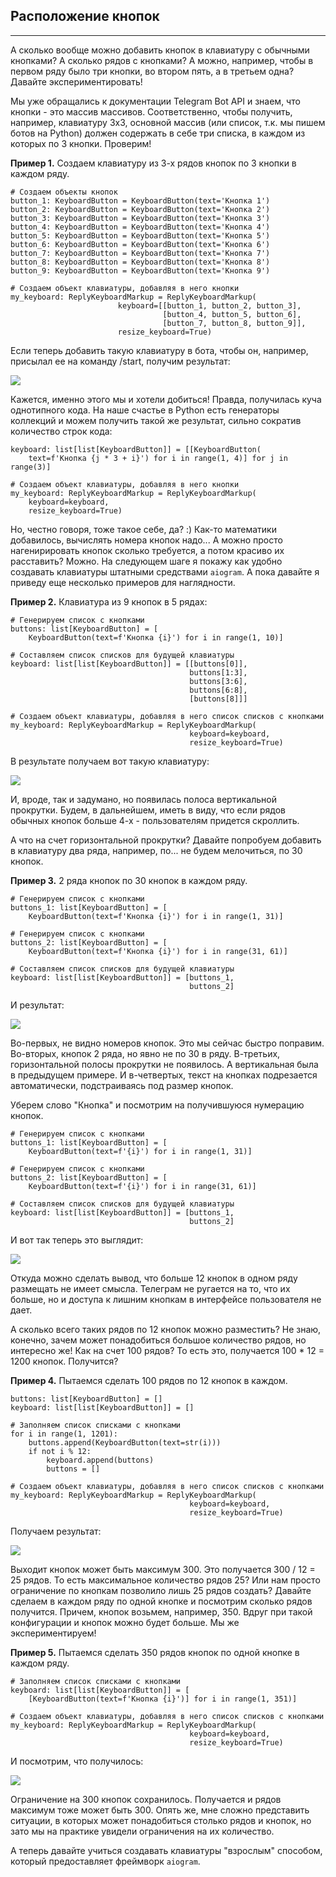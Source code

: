 ## Расположение кнопок
-------------------

А сколько вообще можно добавить кнопок в клавиатуру с обычными кнопками? А сколько рядов с кнопками? А можно, например, чтобы в первом ряду было три кнопки, во втором пять, а в третьем одна? Давайте экспериментировать!

Мы уже обращались к документации Telegram Bot API и знаем, что кнопки - это массив массивов. Соответственно, чтобы получить, например, клавиатуру 3х3, основной массив (или список, т.к. мы пишем ботов на Python) должен содержать в себе три списка, в каждом из которых по 3 кнопки. Проверим!

**Пример 1.** Создаем клавиатуру из 3-х рядов кнопок по 3 кнопки в каждом ряду.

    # Создаем объекты кнопок
    button_1: KeyboardButton = KeyboardButton(text='Кнопка 1')
    button_2: KeyboardButton = KeyboardButton(text='Кнопка 2')
    button_3: KeyboardButton = KeyboardButton(text='Кнопка 3')
    button_4: KeyboardButton = KeyboardButton(text='Кнопка 4')
    button_5: KeyboardButton = KeyboardButton(text='Кнопка 5')
    button_6: KeyboardButton = KeyboardButton(text='Кнопка 6')
    button_7: KeyboardButton = KeyboardButton(text='Кнопка 7')
    button_8: KeyboardButton = KeyboardButton(text='Кнопка 8')
    button_9: KeyboardButton = KeyboardButton(text='Кнопка 9')
    
    # Создаем объект клавиатуры, добавляя в него кнопки
    my_keyboard: ReplyKeyboardMarkup = ReplyKeyboardMarkup(
                            keyboard=[[button_1, button_2, button_3],
                                      [button_4, button_5, button_6],
                                      [button_7, button_8, button_9]],
                            resize_keyboard=True)

Если теперь добавить такую клавиатуру в бота, чтобы он, например, присылал ее на команду /start, получим результат:

![](https://ucarecdn.com/aa4bd52f-4eea-4aed-b6a0-3e6ba384f0e3/-/preview/-/enhance/81/)

Кажется, именно этого мы и хотели добиться! Правда, получилась куча однотипного кода. На наше счастье в Python есть генераторы коллекций и можем получить такой же результат, сильно сократив количество строк кода:

    keyboard: list[list[KeyboardButton]] = [[KeyboardButton(
        text=f'Кнопка {j * 3 + i}') for i in range(1, 4)] for j in range(3)]
    
    # Создаем объект клавиатуры, добавляя в него кнопки
    my_keyboard: ReplyKeyboardMarkup = ReplyKeyboardMarkup(
        keyboard=keyboard,
        resize_keyboard=True)

Но, честно говоря, тоже такое себе, да? :) Как-то математики добавилось, вычислять номера кнопок надо... А можно просто нагенирировать кнопок сколько требуется, а потом красиво их расставить? Можно. На следующем шаге я покажу как удобно создавать клавиатуры штатными средствами `aiogram`. А пока давайте я приведу еще несколько примеров для наглядности.

**Пример 2.** Клавиатура из 9 кнопок в 5 рядах:

    # Генерируем список с кнопками
    buttons: list[KeyboardButton] = [
        KeyboardButton(text=f'Кнопка {i}') for i in range(1, 10)]
    
    # Составляем список списков для будущей клавиатуры
    keyboard: list[list[KeyboardButton]] = [[buttons[0]],
                                            buttons[1:3],
                                            buttons[3:6],
                                            buttons[6:8],
                                            [buttons[8]]]
    
    # Создаем объект клавиатуры, добавляя в него список списков с кнопками
    my_keyboard: ReplyKeyboardMarkup = ReplyKeyboardMarkup(
                                            keyboard=keyboard,
                                            resize_keyboard=True)

В результате получаем вот такую клавиатуру:

![](https://ucarecdn.com/543da539-6845-4f90-8a06-107af8fedefa/)

И, вроде, так и задумано, но появилась полоса вертикальной прокрутки. Будем, в дальнейшем, иметь в виду, что если рядов обычных кнопок больше 4-х - пользователям придется скроллить.

А что на счет горизонтальной прокрутки? Давайте попробуем добавить в клавиатуру два ряда, например, по... не будем мелочиться, по 30 кнопок.

**Пример 3.** 2 ряда кнопок по 30 кнопок в каждом ряду.

    # Генерируем список с кнопками
    buttons_1: list[KeyboardButton] = [
        KeyboardButton(text=f'Кнопка {i}') for i in range(1, 31)]
    
    # Генерируем список с кнопками
    buttons_2: list[KeyboardButton] = [
        KeyboardButton(text=f'Кнопка {i}') for i in range(31, 61)]
    
    # Составляем список списков для будущей клавиатуры
    keyboard: list[list[KeyboardButton]] = [buttons_1,
                                            buttons_2]

И результат:

![](https://ucarecdn.com/f736e9b2-42cd-4e53-8bdd-e2df1e6ad90c/-/preview/-/enhance/79/)

Во-первых, не видно номеров кнопок. Это мы сейчас быстро поправим. Во-вторых, кнопок 2 ряда, но явно не по 30 в ряду. В-третьих, горизонтальной полосы прокрутки не появилось. А вертикальная была в предыдущем примере. И в-четвертых, текст на кнопках подрезается автоматически, подстраиваясь под размер кнопок.

Уберем слово "Кнопка" и посмотрим на получившуюся нумерацию кнопок.

    # Генерируем список с кнопками
    buttons_1: list[KeyboardButton] = [
        KeyboardButton(text=f'{i}') for i in range(1, 31)]
    
    # Генерируем список с кнопками
    buttons_2: list[KeyboardButton] = [
        KeyboardButton(text=f'{i}') for i in range(31, 61)]
    
    # Составляем список списков для будущей клавиатуры
    keyboard: list[list[KeyboardButton]] = [buttons_1,
                                            buttons_2]

И вот так теперь это выглядит:

![](https://ucarecdn.com/df83a77e-c1f2-40df-9e74-0dbcc69ebd3a/-/preview/-/enhance/84/)

Откуда можно сделать вывод, что больше 12 кнопок в одном ряду размещать не имеет смысла. Телеграм не ругается на то, что их больше, но и доступа к лишним кнопкам в интерфейсе пользователя не дает.

А сколько всего таких рядов по 12 кнопок можно разместить? Не знаю, конечно, зачем может понадобиться большое количество рядов, но интересно же! Как на счет 100 рядов? То есть это, получается 100 \* 12 = 1200 кнопок. Получится?

**Пример 4.** Пытаемся сделать 100 рядов по 12 кнопок в каждом.

    buttons: list[KeyboardButton] = []
    keyboard: list[list[KeyboardButton]] = []
    
    # Заполняем список списками с кнопками
    for i in range(1, 1201):
        buttons.append(KeyboardButton(text=str(i)))
        if not i % 12:
            keyboard.append(buttons)
            buttons = []
    
    # Создаем объект клавиатуры, добавляя в него список списков с кнопками
    my_keyboard: ReplyKeyboardMarkup = ReplyKeyboardMarkup(
                                            keyboard=keyboard,
                                            resize_keyboard=True)

Получаем результат:

![](https://ucarecdn.com/f17df81e-3155-4b39-a283-5afa03c27c5a/-/preview/-/enhance/81/)

Выходит кнопок может быть максимум 300. Это получается 300 / 12 = 25 рядов. То есть максимальное количество рядов 25? Или нам просто ограничение по кнопкам позволило лишь 25 рядов создать? Давайте сделаем в каждом ряду по одной кнопке и посмотрим сколько рядов получится. Причем, кнопок возьмем, например, 350. Вдруг при такой конфигурации и кнопок можно будет больше. Мы же экспериментируем!

**Пример 5.** Пытаемся сделать 350 рядов кнопок по одной кнопке в каждом ряду.

    # Заполняем список списками с кнопками
    keyboard: list[list[KeyboardButton]] = [
        [KeyboardButton(text=f'Кнопка {i}')] for i in range(1, 351)]
    
    # Создаем объект клавиатуры, добавляя в него список списков с кнопками
    my_keyboard: ReplyKeyboardMarkup = ReplyKeyboardMarkup(
                                            keyboard=keyboard,
                                            resize_keyboard=True)

И посмотрим, что получилось:

![](https://ucarecdn.com/b7d69d31-0f79-4f0c-ad6e-0a743e30a0c8/-/preview/-/enhance/89/)

Ограничение на 300 кнопок сохранилось. Получается и рядов максимум тоже может быть 300. Опять же, мне сложно представить ситуации, в которых может понадобиться столько рядов и кнопок, но зато мы на практике увидели ограничения на их количество.

А теперь давайте учиться создавать клавиатуры "взрослым" способом, который предоставляет фреймворк `aiogram`.